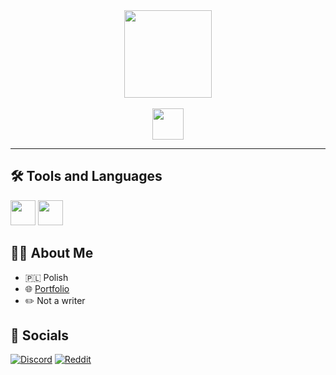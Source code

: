 <div align="center">

<img src="https://raw.githubusercontent.com/LynithDev/LynithDev/master/images/avatar_transparent.png.png" width="140">
<br><br>
<img src="https://raw.githubusercontent.com/LynithDev/LynithDev/master/images/image.png" height="50">

</div>

---

## 🛠️ Tools and Languages

<img src="https://skills.thijs.gg/icons?i=java,nodejs,css,html,javascript,typescript" height="40">
<img src="https://skills.thijs.gg/icons?i=figma,vim,bash,mongodb,git" height="40">


## 👨‍💻 About Me

- 🇵🇱 Polish
- 🌐 [Portfolio](https://lynithdev.github.io/)
- ✏️ Not a writer


## 👋 Socials

[![Discord](https://img.shields.io/static/v1?style=for-the-badge&message=Lynith%230231&color=5865F2&logo=Discord&logoColor=FFFFFF&label=)](https://discord.com/app)
[![Reddit](https://img.shields.io/static/v1?style=for-the-badge&message=LynithDev&color=FF4500&logo=Reddit&logoColor=FFFFFF&label=)](https://reddit.com/u/lynithdev/)
